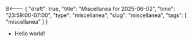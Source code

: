 8<--- { "draft": true, "title": "Miscellanea for 2025-06-02", "time": "23:59:00-07:00", "type": "miscellanea", "slug": "miscellanea", "tags": [ "miscellanea" ] }

- Hello world!
